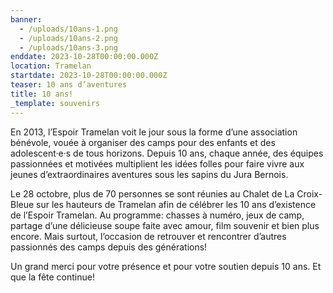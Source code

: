 ```yaml
---
banner:
  - /uploads/10ans-1.png
  - /uploads/10ans-2.png
  - /uploads/10ans-3.png
enddate: 2023-10-28T00:00:00.000Z
location: Tramelan
startdate: 2023-10-28T00:00:00.000Z
teaser: 10 ans d’aventures
title: 10 ans!
_template: souvenirs
---
```


En 2013, l’Espoir Tramelan voit le jour sous la forme d’une association bénévole, vouée à
organiser des camps pour des enfants et des adolescent·e·s de tous horizons.
Depuis 10 ans, chaque année, des équipes passionnées et motivées multiplient les idées folles
pour faire vivre aux jeunes d’extraordinaires aventures sous les sapins du Jura Bernois.

Le 28 octobre, plus de 70 personnes se sont réunies au Chalet de La Croix-Bleue sur les hauteurs de
Tramelan afin de célébrer les 10 ans d’existence de l’Espoir Tramelan.
Au programme: chasses à numéro, jeux de camp, partage d’une délicieuse soupe faite avec amour,
film souvenir et bien plus encore.
Mais surtout, l’occasion de retrouver et rencontrer d’autres passionnés des camps depuis des
générations!

Un grand merci pour votre présence
et pour votre soutien depuis 10 ans.
Et que la fête continue!
